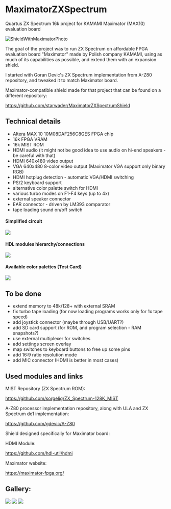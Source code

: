 # MaximatorZXSpectrum
Quartus ZX Spectrum 16k project for KAMAMI Maximator (MAX10) evaluation board

![ShieldWithMaximatorPhoto](https://imgur.com/GexztU0.png)

The goal of the project was to run ZX Spectrum on affordable FPGA evaluation board "Maximator" made by Polish company KAMAMI, using as much of its capabilities as possible, and extend them with an expansion shield.

I started with Goran Devic's ZX Spectrum implementation from A-Z80 repository, and tweaked it to match Maximator board. 

Maximator-compatible shield made for that project that can be found on a different repository:

https://github.com/starwader/MaximatorZXSpectrumShield

## Technical details

- Altera MAX 10 10M08DAF256C8GES FPGA chip 
- 16k FPGA VRAM
- 16k MIST ROM
- HDMI audio (it might not be good idea to use audio on hi-end speakers - be careful with that)
- HDMI 640x480 video output
- VGA 640x480 8-color video output (Maximator VGA support only binary RGB)
- HDMI hotplug detection - automatic VGA/HDMI switching 
- PS/2 keyboard support
- alternative color palette switch for HDMI 
- various turbo modes on F1-F4 keys (up to 4x)
- external speaker connector 
- EAR connector - driven by LM393 comparator 
- tape loading sound on/off switch

#### Simplified circuit 
![](https://i.imgur.com/dJVU1nX.png)

#### HDL modules hierarchy/connections
![](https://i.imgur.com/zn9eMDx.png)

#### Available color palettes (Test Card)
![](https://i.imgur.com/8AmzASd.png)

## To be done

- extend memory to 48k/128+ with external SRAM
- fix turbo tape loading (for now loading programs works only for 1x tape speed)
- add joystick connector (maybe through USB/UART?)
- add SD card support (for ROM, and program selection - RAM snapshots?)
- use external multiplexer for switches 
- add settings screen overlay
- map switches to keyboard buttons to free up some pins
- add 16:9 ratio resolution mode
- add MIC connector (HDMI is better in most cases)

## Used modules and links

MIST Repository (ZX Spectrum ROM):

https://github.com/sorgelig/ZX_Spectrum-128K_MIST

A-Z80 processor implementation repository, along with ULA and ZX Spectrum de1 implementation:

https://github.com/gdevic/A-Z80

Shield designed specifically for Maximator board:

HDMI Module:

https://github.com/hdl-util/hdmi

Maximator website:

https://maximator-fpga.org/


## Gallery:
![](https://i.imgur.com/qGC39a9.png)
![](https://i.imgur.com/Q0c3y8E.png)
![](https://i.imgur.com/84yosS4.png)
